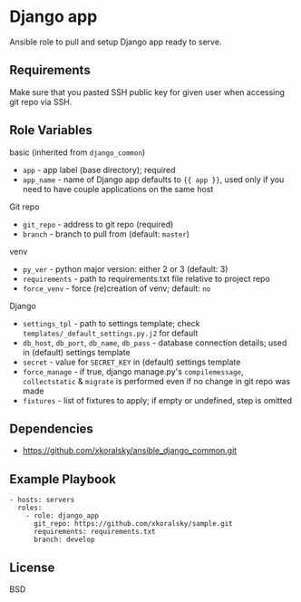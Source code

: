 Django app
==========


Ansible role to pull and setup Django app ready to serve.

Requirements
------------

Make sure that you pasted SSH public key for given user when accessing git repo
via SSH.

Role Variables
--------------

basic (inherited from `django_common`)

- `app` - app label (base directory); required
- `app_name` - name of Django app defaults to `{{ app }}`, used only if you need to
    have couple applications on the same host

Git repo

- `git_repo` - address to git repo (required)
- `branch` - branch to pull from (default: `master`)

venv

- `py_ver` - python major version: either 2 or 3 (default: 3)
- `requirements` - path to requirements.txt file relative to project repo
- `force_venv` - force (re)creation of venv; default: `no`

Django

- `settings_tpl` - path to settings template; check `templates/_default_settings.py.j2` for default
- `db_host`, `db_port`, `db_name`, `db_pass` - database connection details; used in (default) settings template
- `secret` - value for `SECRET_KEY` in (default) settings template
- `force_manage` - if true, django manage.py's `compilemessage`, `collectstatic` & `migrate` is performed
    even if no change in git repo was made
- `fixtures` - list of fixtures to apply; if empty or undefined, step is omitted


Dependencies
------------

- https://github.com/xkoralsky/ansible_django_common.git

Example Playbook
----------------

    - hosts: servers
      roles:
        - role: django_app
          git_repo: https://github.com/xkoralsky/sample.git
          requirements: requirements.txt
          branch: develop

License
-------

BSD
